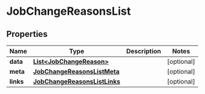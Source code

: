 

# JobChangeReasonsList


## Properties

| Name | Type | Description | Notes |
|------------ | ------------- | ------------- | -------------|
|**data** | [**List&lt;JobChangeReason&gt;**](JobChangeReason.md) |  |  [optional] |
|**meta** | [**JobChangeReasonsListMeta**](JobChangeReasonsListMeta.md) |  |  [optional] |
|**links** | [**JobChangeReasonsListLinks**](JobChangeReasonsListLinks.md) |  |  [optional] |



